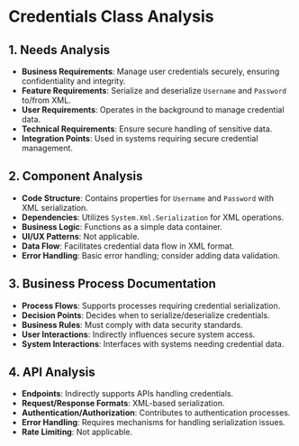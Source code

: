 # Credentials Class Analysis

## 1. Needs Analysis
- **Business Requirements**: Manage user credentials securely, ensuring confidentiality and integrity.
- **Feature Requirements**: Serialize and deserialize `Username` and `Password` to/from XML.
- **User Requirements**: Operates in the background to manage credential data.
- **Technical Requirements**: Ensure secure handling of sensitive data.
- **Integration Points**: Used in systems requiring secure credential management.

## 2. Component Analysis
- **Code Structure**: Contains properties for `Username` and `Password` with XML serialization.
- **Dependencies**: Utilizes `System.Xml.Serialization` for XML operations.
- **Business Logic**: Functions as a simple data container.
- **UI/UX Patterns**: Not applicable.
- **Data Flow**: Facilitates credential data flow in XML format.
- **Error Handling**: Basic error handling; consider adding data validation.

## 3. Business Process Documentation
- **Process Flows**: Supports processes requiring credential serialization.
- **Decision Points**: Decides when to serialize/deserialize credentials.
- **Business Rules**: Must comply with data security standards.
- **User Interactions**: Indirectly influences secure system access.
- **System Interactions**: Interfaces with systems needing credential data.

## 4. API Analysis
- **Endpoints**: Indirectly supports APIs handling credentials.
- **Request/Response Formats**: XML-based serialization.
- **Authentication/Authorization**: Contributes to authentication processes.
- **Error Handling**: Requires mechanisms for handling serialization issues.
- **Rate Limiting**: Not applicable.
